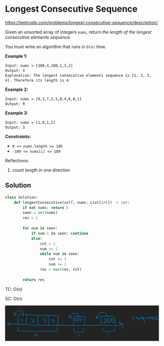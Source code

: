 # Longest Consecutive Sequence

https://leetcode.com/problems/longest-consecutive-sequence/description/

Given an unsorted array of integers `nums`, return *the length of the longest consecutive elements sequence.*

You must write an algorithm that runs in `O(n)` time.

 

**Example 1:**

```
Input: nums = [100,4,200,1,3,2]
Output: 4
Explanation: The longest consecutive elements sequence is [1, 2, 3, 4]. Therefore its length is 4.
```

**Example 2:**

```
Input: nums = [0,3,7,2,5,8,4,6,0,1]
Output: 9
```

**Example 3:**

```
Input: nums = [1,0,1,2]
Output: 3
```

 

**Constraints:**

- `0 <= nums.length <= 105`
- `-109 <= nums[i] <= 109`



Reflections:

1. count length in one direction



## Solution

```python
class Solution:
    def longestConsecutive(self, nums: List[int]) -> int:
        if not nums: return 0
        seen = set(nums)
        res = 1

        for num in seen:
            if num-1 in seen: continue
            else:
                cnt = 1
                num += 1
                while num in seen:
                    cnt += 1
                    num += 1
                res = max(res, cnt)
        
        return res
```

TC: O(n)

SC: O(n)

![image-20250411224303986](./assets/image-20250411224303986.png)